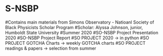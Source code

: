 # S-NSBP

#Contains main materials from Simons Observatory - Natioanl Society of Black Physicists Scholar Program
#Scholar: Alyssa Johnson, junior, Humboldt State University
#Summer 2020
#SO-NSBP Project Presentation 2020
#SO-NSBP Project Report
#SO PROJECT 2020 -> in python
#SO PROJECT GOTCHA Charts -> weekly GOTCHA charts
#SO PROJECT readings & papers -> selection from summer
